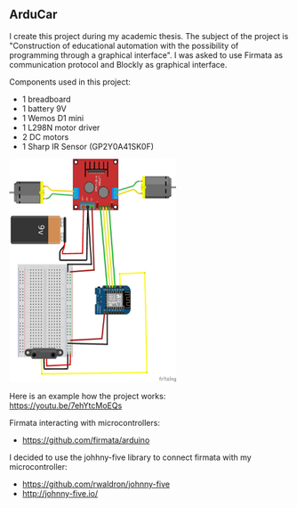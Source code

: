 ## ArduCar

I create this project during my academic thesis.
The subject of the project is "Construction of educational automation with the possibility of programming through a graphical interface".
I was asked to use Firmata as communication protocol and Blockly as graphical interface.

Components used in this project: 
- 1 breadboard
- 1 battery 9V
- 1 Wemos D1 mini
- 1 L298N motor driver
- 2 DC motors
- 1 Sharp IR Sensor (GP2Y0A41SK0F)

<img src="schematic.jpg" width="300" height="400">

Here is an example how the project works:    
https://youtu.be/7ehYtcMoEQs

Firmata interacting with microcontrollers:
- https://github.com/firmata/arduino

I decided to use the johhny-five library to connect firmata with my microcontroller: 
- https://github.com/rwaldron/johnny-five
- http://johnny-five.io/
